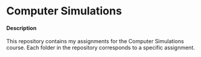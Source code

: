 # Computer Simulations

#### Description
This repository contains my assignments for the Computer Simulations course. Each folder in the repository corresponds to a specific assignment.
